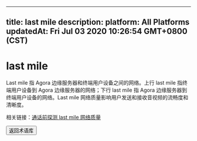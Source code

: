 
---
title: last mile
description: 
platform: All Platforms
updatedAt: Fri Jul 03 2020 10:26:54 GMT+0800 (CST)
---
# last mile
Last mile 指 Agora 边缘服务器和终端用户设备之间的网络。上行 last mile 指终端用户设备到 Agora 边缘服务器的网络；下行 last mile 指 Agora 边缘服务器到终端用户设备的网络。Last mile 网络质量影响用户发送和接收音视频的流畅度和清晰度。

<div class="alert info">相关链接：<a href="https://docs.agora.io/cn/Interactive%20Broadcast/lastmile_quality_android?platform=Android">通话前探测 last mile 网络质量</a></div>

<a href="../../cn/Agora%20Platform/terms.md"><button>返回术语库</button></a>
